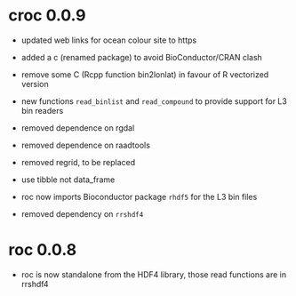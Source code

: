 # croc 0.0.9

* updated web links for ocean colour site to https

* added a c (renamed package) to avoid BioConductor/CRAN clash

* remove some C (Rcpp function bin2lonlat) in favour of R vectorized version

* new functions `read_binlist` and `read_compound` to provide support for
 L3 bin readers
 
* removed dependence on rgdal

* removed dependence on raadtools

* removed regrid, to be replaced 

* use tibble not data_frame

* roc now imports Bioconductor package `rhdf5` for the L3 bin files

* removed dependency on `rrshdf4`

# roc 0.0.8

* roc is now standalone from the HDF4 library, those read functions are in rrshdf4
 